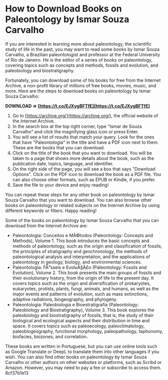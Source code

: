 # How to Download Books on Paleontology by Ismar Souza Carvalho
 
If you are interested in learning more about paleontology, the scientific study of life in the past, you may want to read some books by Ismar Souza Carvalho, a Brazilian paleontologist and professor at the Federal University of Rio de Janeiro. He is the editor of a series of books on paleontology, covering topics such as concepts and methods, fossils and evolution, and paleobiology and biostratigraphy.
 
Fortunately, you can download some of his books for free from the Internet Archive, a non-profit library of millions of free books, movies, music, and more. Here are the steps to download books on paleontology by Ismar Souza Carvalho:
 
**DOWNLOAD ⇒ [https://t.co/EJXygBFTfE](https://t.co/EJXygBFTfE)**


 
1. Go to [https://archive.org/](https://archive.org/), the official website of the Internet Archive.
2. In the search box at the top right corner, type "Ismar de Souza Carvalho" and click the magnifying glass icon or press Enter.
3. You will see a list of results that match your query. Look for the ones that have "Paleontologia" in the title and have a PDF icon next to them. These are the books that you can download.
4. Click on the title of the book that you want to download. You will be taken to a page that shows more details about the book, such as the publication date, topics, language, and identifier.
5. On the right side of the page, you will see a box that says "Download Options". Click on the PDF icon to download the book as a PDF file. You can also choose other formats, such as EPUB or Kindle, if you prefer.
6. Save the file to your device and enjoy reading!

You can repeat these steps for any other book on paleontology by Ismar Souza Carvalho that you want to download. You can also browse other books on paleontology or related subjects on the Internet Archive by using different keywords or filters. Happy reading!
  
Some of the books on paleontology by Ismar Souza Carvalho that you can download from the Internet Archive are:

- Paleontologia: Conceitos e MÃ©todos (Paleontology: Concepts and Methods), Volume 1. This book introduces the basic concepts and methods of paleontology, such as the origin and classification of fossils, the principles of stratigraphy and geochronology, the methods of paleontological analysis and interpretation, and the applications of paleontology in geology, biology, and environmental sciences.
- Paleontologia: FÃ³sseis e EvoluÃ§Ã£o (Paleontology: Fossils and Evolution), Volume 2. This book presents the main groups of fossils and their evolutionary history, from the origin of life to the present day. It covers topics such as the origin and diversification of prokaryotes, eukaryotes, protists, plants, fungi, animals, and humans, as well as the major events and patterns of evolution, such as mass extinctions, adaptive radiations, biogeography, and phylogeny.
- Paleontologia: Paleobiologia e Bioestratigrafia (Paleontology: Paleobiology and Biostratigraphy), Volume 3. This book explores the paleobiology and biostratigraphy of fossils, that is, the study of their biological and ecological aspects and their distribution in time and space. It covers topics such as paleoecology, paleoclimatology, paleobiogeography, functional morphology, paleopathology, taphonomy, biofacies, biozones, and correlation.

These books are written in Portuguese, but you can use online tools such as Google Translate or DeepL to translate them into other languages if you wish. You can also find other books on paleontology by Ismar Souza Carvalho or other authors on other websites or platforms, such as Scribd or Amazon. However, you may need to pay a fee or subscribe to access them.
 8cf37b1e13
 
